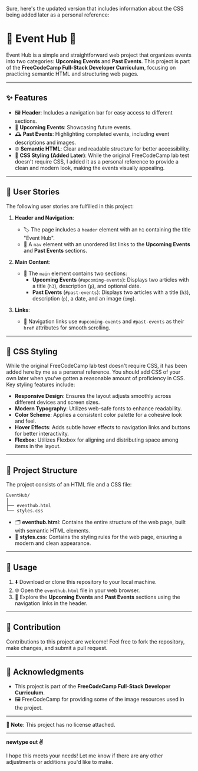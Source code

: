 Sure, here's the updated version that includes information about the CSS being added later as a personal reference:

# 🎉 Event Hub 🎉  

Event Hub is a simple and straightforward web project that organizes events into two categories: **Upcoming Events** and **Past Events**. This project is part of the **FreeCodeCamp Full-Stack Developer Curriculum**, focusing on practicing semantic HTML and structuring web pages.  

---

## ✨ Features  

- 🖼️ **Header**: Includes a navigation bar for easy access to different sections.  
- 📅 **Upcoming Events**: Showcasing future events.  
- 🕰️ **Past Events**: Highlighting completed events, including event descriptions and images.  
- 🌐 **Semantic HTML**: Clear and readable structure for better accessibility.  
- 🎨 **CSS Styling (Added Later)**: While the original FreeCodeCamp lab test doesn't require CSS, I added it as a personal reference to provide a clean and modern look, making the events visually appealing.  

---

## 📝 User Stories  

The following user stories are fulfilled in this project:  

1. **Header and Navigation**:  
   - 🏷️ The page includes a `header` element with an `h1` containing the title "Event Hub".  
   - 🔗 A `nav` element with an unordered list links to the **Upcoming Events** and **Past Events** sections.  

2. **Main Content**:  
   - 🎯 The `main` element contains two sections:  
     - **Upcoming Events** (`#upcoming-events`): Displays two articles with a title (`h3`), description (`p`), and optional date.  
     - **Past Events** (`#past-events`): Displays two articles with a title (`h3`), description (`p`), a date, and an image (`img`).  

3. **Links**:  
   - 📍 Navigation links use `#upcoming-events` and `#past-events` as their `href` attributes for smooth scrolling.  

---

## 💅 CSS Styling  

While the original FreeCodeCamp lab test doesn't require CSS, it has been added here by me as a personal reference. You should add CSS of your own later when you've gotten a reasonable amount of proficiency in CSS. Key styling features include:

- **Responsive Design**: Ensures the layout adjusts smoothly across different devices and screen sizes.
- **Modern Typography**: Utilizes web-safe fonts to enhance readability.
- **Color Scheme**: Applies a consistent color palette for a cohesive look and feel.
- **Hover Effects**: Adds subtle hover effects to navigation links and buttons for better interactivity.
- **Flexbox**: Utilizes Flexbox for aligning and distributing space among items in the layout.

---

## 📂 Project Structure  

The project consists of an HTML file and a CSS file:

```
EventHub/
│
├── eventhub.html
└── styles.css
```

- 🗂️ **eventhub.html**: Contains the entire structure of the web page, built with semantic HTML elements.  
- 🎨 **styles.css**: Contains the styling rules for the web page, ensuring a modern and clean appearance.  

---

## 🚀 Usage  

1. ⬇️ Download or clone this repository to your local machine.  
2. 🌐 Open the `eventhub.html` file in your web browser.  
3. 🔎 Explore the **Upcoming Events** and **Past Events** sections using the navigation links in the header.  

---

## 🤝 Contribution  

Contributions to this project are welcome! Feel free to fork the repository, make changes, and submit a pull request.  

---

## 🙌 Acknowledgments  

- This project is part of the **FreeCodeCamp Full-Stack Developer Curriculum**.  
- 🖼️ FreeCodeCamp for providing some of the image resources used in the project.  

---

**📝 Note**: This project has no license attached.  

---

**newtype out ✌️**

I hope this meets your needs! Let me know if there are any other adjustments or additions you'd like to make.
